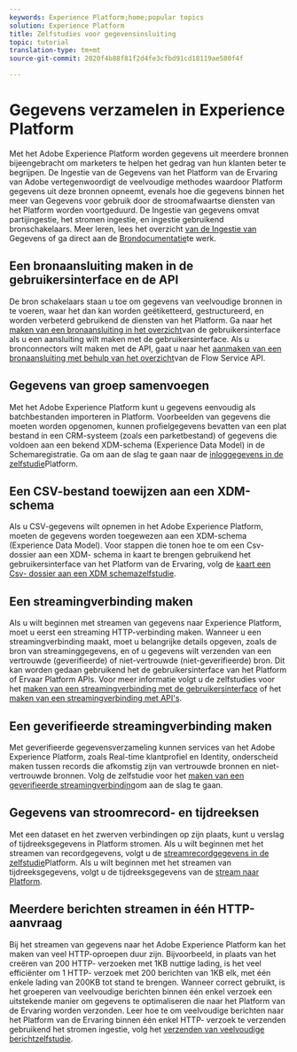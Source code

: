 ```yaml
---
keywords: Experience Platform;home;popular topics
solution: Experience Platform
title: Zelfstudies voor gegevensinsluiting
topic: tutorial
translation-type: tm+mt
source-git-commit: 2020f4b88f81f2d4fe3cfbd91cd18119ae580f4f

---
```



# Gegevens verzamelen in Experience Platform

Met het Adobe Experience Platform worden gegevens uit meerdere bronnen bijeengebracht om marketers te helpen het gedrag van hun klanten beter te begrijpen. De Ingestie van de Gegevens van het Platform van de Ervaring van Adobe vertegenwoordigt de veelvoudige methodes waardoor Platform gegevens uit deze bronnen opneemt, evenals hoe die gegevens binnen het meer van Gegevens voor gebruik door de stroomafwaartse diensten van het Platform worden voortgeduurd. De Ingestie van gegevens omvat partijingestie, het stromen ingestie, en ingestie gebruikend bronschakelaars. Meer leren, lees het overzicht [van de Ingestie van](../ingestion/home.md) Gegevens of ga direct aan de [Brondocumentatie](../source-connectors/home.md)te werk.

## Een bronaansluiting maken in de gebruikersinterface en de API

De bron schakelaars staan u toe om gegevens van veelvoudige bronnen in te voeren, waar het dan kan worden geëtiketteerd, gestructureerd, en worden verbeterd gebruikend de diensten van het Platform. Ga naar het [maken van een bronaansluiting in het overzicht](https://www.adobe.io/apis/experienceplatform/home/tutorials/sources-ui-tutorials.html#!api-specification/markdown/narrative/tutorials/sources_tutorial/ui/sources-ui-tutorial.md)van de gebruikersinterface als u een aansluiting wilt maken met de gebruikersinterface. Als u bronconnectors wilt maken met de API, gaat u naar het [aanmaken van een bronaansluiting met behulp van het overzicht](https://www.adobe.io/apis/experienceplatform/home/tutorials/sources-api-tutorials.html#!api-specification/markdown/narrative/tutorials/sources_tutorial/api/sources-api-tutorial.md)van de Flow Service API.

## Gegevens van groep samenvoegen

Met het Adobe Experience Platform kunt u gegevens eenvoudig als batchbestanden importeren in Platform. Voorbeelden van gegevens die moeten worden opgenomen, kunnen profielgegevens bevatten van een plat bestand in een CRM-systeem (zoals een parketbestand) of gegevens die voldoen aan een bekend XDM-schema (Experience Data Model) in de Schemaregistratie. Ga om aan de slag te gaan naar de [inloggegevens in de zelfstudie](../ingestion/tutorials/ingest-batch-data.md)Platform.

## Een CSV-bestand toewijzen aan een XDM-schema

Als u CSV-gegevens wilt opnemen in het Adobe Experience Platform, moeten de gegevens worden toegewezen aan een XDM-schema (Experience Data Model). Voor stappen die tonen hoe te om een Csv- dossier aan een XDM- schema in kaart te brengen gebruikend het gebruikersinterface van het Platform van de Ervaring, volg de [kaart een Csv- dossier aan een XDM schemazelfstudie](../ingestion/tutorials/map-a-csv-file.md).

## Een streamingverbinding maken

Als u wilt beginnen met streamen van gegevens naar Experience Platform, moet u eerst een streaming HTTP-verbinding maken. Wanneer u een streamingverbinding maakt, moet u belangrijke details opgeven, zoals de bron van streaminggegevens, en of u gegevens wilt verzenden van een vertrouwde (geverifieerde) of niet-vertrouwde (niet-geverifieerde) bron. Dit kan worden gedaan gebruikend het de gebruikersinterface van het Platform of Ervaar Platform APIs. Voor meer informatie volgt u de zelfstudies voor het [maken van een streamingverbinding met de gebruikersinterface](../ingestion/tutorials/create-streaming-connection-ui.md) of het [maken van een streamingverbinding met API&#39;s](../ingestion/tutorials/create-streaming-connection.md).

## Een geverifieerde streamingverbinding maken

Met geverifieerde gegevensverzameling kunnen services van het Adobe Experience Platform, zoals Real-time klantprofiel en Identity, onderscheid maken tussen records die afkomstig zijn van vertrouwde bronnen en niet-vertrouwde bronnen. Volg de zelfstudie voor het [maken van een geverifieerde streamingverbinding](../ingestion/tutorials/create-authenticated-streaming-connection.md)om aan de slag te gaan.

## Gegevens van stroomrecord- en tijdreeksen

Met een dataset en het zwerven verbindingen op zijn plaats, kunt u verslag of tijdreeksgegevens in Platform stromen. Als u wilt beginnen met het streamen van recordgegevens, volgt u de [streamrecordgegevens in de zelfstudie](../ingestion/tutorials/streaming-record-data.md)Platform. Als u wilt beginnen met het streamen van tijdreeksgegevens, volgt u de tijdreeksgegevens van de [stream naar Platform](../ingestion/tutorials/streaming-time-series-data.md).

## Meerdere berichten streamen in één HTTP-aanvraag

Bij het streamen van gegevens naar het Adobe Experience Platform kan het maken van veel HTTP-oproepen duur zijn. Bijvoorbeeld, in plaats van het creëren van 200 HTTP- verzoeken met 1KB nuttige lading, is het veel efficiënter om 1 HTTP- verzoek met 200 berichten van 1KB elk, met één enkele lading van 200KB tot stand te brengen. Wanneer correct gebruikt, is het groeperen van veelvoudige berichten binnen één enkel verzoek een uitstekende manier om gegevens te optimaliseren die naar het Platform van de Ervaring worden verzonden. Leer hoe te om veelvoudige berichten naar het Platform van de Ervaring binnen één enkel HTTP- verzoek te verzenden gebruikend het stromen ingestie, volg het [verzenden van veelvoudige berichtzelfstudie](../ingestion/tutorials/streaming-multiple-messages.md).



